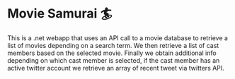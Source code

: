 # Movie Samurai :surfer:
 This is a .net webapp that uses an API call to a movie database to retrieve a list of movies depending on a search term. We then retrieve a list of cast members based on the selected movie. Finally we obtain additional info depending on which cast member is selected, if the cast member has an active twitter account we retrieve an array of recent tweet via twitters API. 